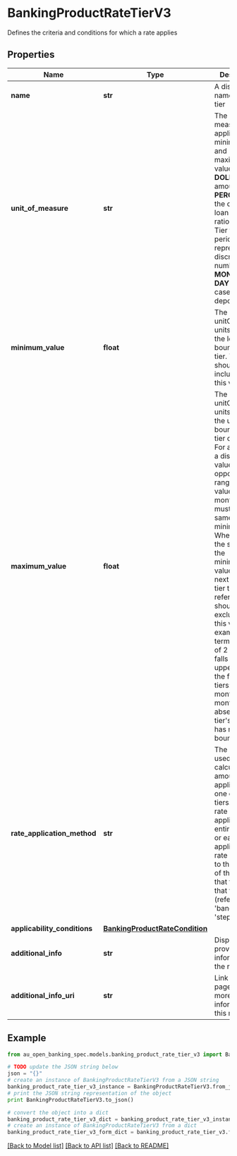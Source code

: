 # BankingProductRateTierV3

Defines the criteria and conditions for which a rate applies

## Properties

Name | Type | Description | Notes
------------ | ------------- | ------------- | -------------
**name** | **str** | A display name for the tier | 
**unit_of_measure** | **str** | The unit of measure that applies to the minimumValue and maximumValue values e.g. a **DOLLAR** amount. **PERCENT** (in the case of loan-to-value ratio or LVR). Tier term period representing a discrete number of **MONTH**&#39;s or **DAY**&#39;s (in the case of term deposit tiers) | 
**minimum_value** | **float** | The number of unitOfMeasure units that form the lower bound of the tier. The tier should be inclusive of this value | 
**maximum_value** | **float** | The number of unitOfMeasure units that form the upper bound of the tier or band. For a tier with a discrete value (as opposed to a range of values e.g. 1 month) this must be the same as minimumValue. Where this is the same as the minimumValue value of the next-higher tier the referenced tier should be exclusive of this value. For example a term deposit of 2 months falls into the upper tier of the following tiers: (1 – 2 months, 2 – 3 months). If absent the tier&#39;s range has no upper bound. | [optional] 
**rate_application_method** | **str** | The method used to calculate the amount to be applied using one or more tiers. A single rate may be applied to the entire balance or each applicable tier rate is applied to the portion of the balance that falls into that tier (referred to as &#39;bands&#39; or &#39;steps&#39;) | [optional] 
**applicability_conditions** | [**BankingProductRateCondition**](BankingProductRateCondition.md) |  | [optional] 
**additional_info** | **str** | Display text providing more information on the rate tier. | [optional] 
**additional_info_uri** | **str** | Link to a web page with more information on this rate tier | [optional] 

## Example

```python
from au_open_banking_spec.models.banking_product_rate_tier_v3 import BankingProductRateTierV3

# TODO update the JSON string below
json = "{}"
# create an instance of BankingProductRateTierV3 from a JSON string
banking_product_rate_tier_v3_instance = BankingProductRateTierV3.from_json(json)
# print the JSON string representation of the object
print BankingProductRateTierV3.to_json()

# convert the object into a dict
banking_product_rate_tier_v3_dict = banking_product_rate_tier_v3_instance.to_dict()
# create an instance of BankingProductRateTierV3 from a dict
banking_product_rate_tier_v3_form_dict = banking_product_rate_tier_v3.from_dict(banking_product_rate_tier_v3_dict)
```
[[Back to Model list]](../README.md#documentation-for-models) [[Back to API list]](../README.md#documentation-for-api-endpoints) [[Back to README]](../README.md)


